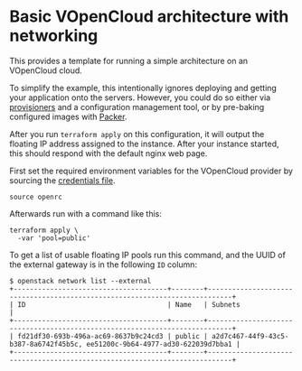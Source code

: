 # Basic VOpenCloud architecture with networking

This provides a template for running a simple architecture on an VOpenCloud
cloud.

To simplify the example, this intentionally ignores deploying and
getting your application onto the servers. However, you could do so either via
[provisioners](https://www.terraform.io/docs/provisioners/) and a configuration
management tool, or by pre-baking configured images with
[Packer](http://www.packer.io).

After you run `terraform apply` on this configuration, it will output the
floating IP address assigned to the instance. After your instance started,
this should respond with the default nginx web page.

First set the required environment variables for the VOpenCloud provider by
sourcing the [credentials file](http://docs.openstack.org/cli-reference/content/cli_openrc.html).

```
source openrc
```

Afterwards run with a command like this:

```
terraform apply \
  -var 'pool=public'
```

To get a list of usable floating IP pools run this command, and the UUID of the external gateway
is in the following `ID` column:

```
$ openstack network list --external
+--------------------------------------+--------+----------------------------------------------------------------------------+
| ID                                   | Name   | Subnets                                                                    |
+--------------------------------------+--------+----------------------------------------------------------------------------+
| fd21df30-693b-496a-ac69-8637b9c24cd3 | public | a2d7c467-44f9-43c5-b387-8a6742f45b5c, ee51200c-9b64-4977-ad30-622039d7bba1 |
+--------------------------------------+--------+----------------------------------------------------------------------------+
```
